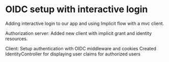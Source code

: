 # OIDC setup with interactive login
Adding interactive login to our app and using Implicit flow with a mvc client.

Authorization server:
Added new client with implicit grant and identity resources.

Client:
Setup authentication with OIDC middleware and cookies
Created IdentityController for displaying user claims for authorized users

